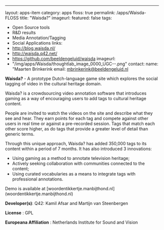 ---
layout: apps-item
category: apps
floss: true
permalink: /apps/Waisda-FLOSS
title: "Waisda?"
imageurl:
featured: false
tags:
  - Open Source tools
  - R&D results
  - Media Annotation/Tagging
  - Social Applications
links:
  - http://blog.waisda.nl/
  - http://waisda.q42.net/
  - https://github.com/beeldengeluid/waisda
imageurl: 
  - "/img/apps/Waisda/thoughtlab_image_0000_UGC--.png"
contact: 
  name: "Maarten Brinkerink
  email: mbrinkerink@beeldengeluid.nl

**Waisda?** - A prototype Dutch-language game site which explores the social tagging of video in the cultural heritage domain.

Waisda? is a crowdsourcing video annotation software that introduces gaming as a way of encouraging users to add tags to cultural heritage content.

People are invited to watch the videos on the site and describe what they see and hear. They earn points for each tag and compete against other users in real time or against a pre-recorded session. Tags that match each other score higher, as do tags that provide a greater level of detail than generic terms.

Through this unique approach, Waisda? has added 350,000 tags to its content within a period of 7 months. It has also introduced 3 innovations:

* Using gaming as a method to annotate television heritage;
* Actively seeking collaboration with communities connected to the content;
* Using curated vocabularies as a means to integrate tags with professional annotations.

Demo is available at [woordentikkertje.manbijthond.nl] (woordentikkertje.manbijthond.nl)

**Developer(s)**: Q42: Kamil Afsar and Martijn van Steenbergen

**License** : GPL

**Europeana Affiliation** : Netherlands Institute for Sound and Vision
